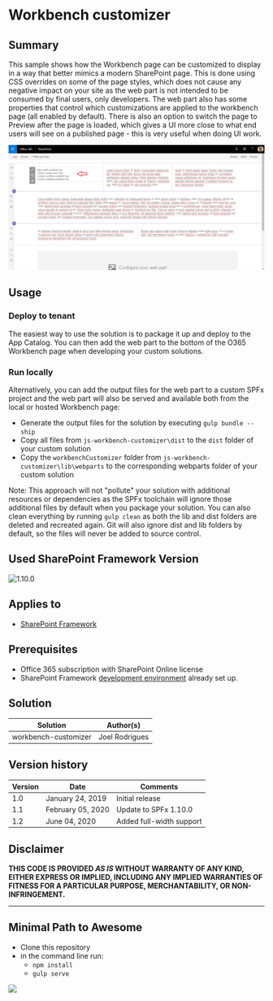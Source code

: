 # Workbench customizer

## Summary

This sample shows how the Workbench page can be customized to display in a way that better mimics a modern SharePoint page.
This is done using CSS overrides on some of the page styles, which does not cause any negative impact on your site as the web part is not intended to be consumed by final users, only developers.
The web part also has some properties that control which customizations are applied to the workbench page (all enabled by default). There is also an option to switch the page to Preview after the page is loaded, which gives a UI more close to what end users will see on a published page - this is very useful when doing UI work.

![Demo](./assets/Preview.png)

## Usage

### Deploy to tenant

The easiest way to use the solution is to package it up and deploy to the App Catalog. You can then add the web part to the bottom of the O365 Workbench page when developing your custom solutions.

### Run locally

Alternatively, you can add the output files for the web part to a custom SPFx project and the web part will also be served and available both from the local or hosted Workbench page:

* Generate the output files for the solution by executing `gulp bundle --ship`
* Copy all files from `js-workbench-customizer\dist` to the `dist` folder of your custom solution
* Copy the `workbenchCustomizer` folder from `js-workbench-customizer\lib\webparts` to the corresponding webparts folder of your custom solution

Note: This approach will not "pollute" your solution with additional resources or dependencies as the SPFx toolchain will ignore those additional files by default when you package your solution. You can also clean everything by running `gulp clean` as both the lib and dist folders are deleted and recreated again. Git will also ignore dist and lib folders by default, so the files will never be added to source control.

## Used SharePoint Framework Version

![1.10.0](https://img.shields.io/badge/drop-1.10.0-green.svg)

## Applies to

* [SharePoint Framework](https:/dev.office.com/sharepoint)

## Prerequisites

* Office 365 subscription with SharePoint Online license
* SharePoint Framework [development environment](https://dev.office.com/sharepoint/docs/spfx/set-up-your-development-environment) already set up.

## Solution

Solution|Author(s)
--------|---------
workbench-customizer|Joel Rodrigues

## Version history

Version|Date|Comments
-------|----|--------
1.0|January 24, 2019|Initial release
1.1|February 05, 2020|Update to SPFx 1.10.0
1.2|June 04, 2020|Added full-width support

## Disclaimer

**THIS CODE IS PROVIDED *AS IS* WITHOUT WARRANTY OF ANY KIND, EITHER EXPRESS OR IMPLIED, INCLUDING ANY IMPLIED WARRANTIES OF FITNESS FOR A PARTICULAR PURPOSE, MERCHANTABILITY, OR NON-INFRINGEMENT.**

---

## Minimal Path to Awesome

* Clone this repository
* in the command line run:
  * `npm install`
  * `gulp serve`

<img src="https://telemetry.sharepointpnp.com/sp-dev-fx-webparts/samples/js-workbench-customizer" />
